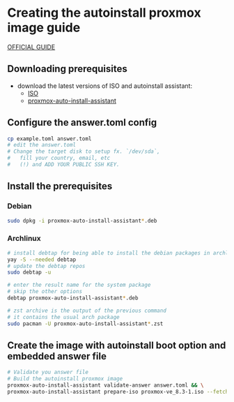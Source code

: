 <!-- markdownlint-disable MD010 -->
<!-- markdownlint-disable MD013 -->
<!-- markdownlint-disable MD018 -->
<!-- markdownlint-disable MD034 -->
<!-- markdownlint-disable MD033 -->

# Creating the autoinstall proxmox image guide

[OFFICIAL GUIDE](https://pve.proxmox.com/wiki/Automated_Installation)

## Downloading prerequisites

- download the latest versions of ISO and autoinstall assistant:
  - [ISO](https://www.proxmox.com/en/downloads)
  - [proxmox-auto-install-assistant](http://download.proxmox.com/debian/pve/dists/bookworm/pve-no-subscription/binary-amd64/)

## Configure the answer.toml config

```bash
cp example.toml answer.toml
# edit the answer.toml
# Change the target disk to setup fx. `/dev/sda`,
#   fill your country, email, etc
#   (!) and ADD YOUR PUBLIC SSH KEY.
```

## Install the prerequisites

### Debian

```bash
sudo dpkg -i proxmox-auto-install-assistant*.deb
```

### Archlinux

```bash
# install debtap for being able to install the debian packages in archlinux
yay -S --needed debtap
# update the debtap repos
sudo debtap -u

# enter the result name for the system package
# skip the other options
debtap proxmox-auto-install-assistant*.deb

# zst archive is the output of the previous command
# it contains the usual arch package
sudo pacman -U proxmox-auto-install-assistant*.zst
```

## Create the image with autoinstall boot option and embedded answer file

```bash
# Validate you answer file
# Build the autoinstall proxmox image
proxmox-auto-install-assistant validate-answer answer.toml && \
proxmox-auto-install-assistant prepare-iso proxmox-ve_8.3-1.iso --fetch-from iso --answer-file answer.toml
```
